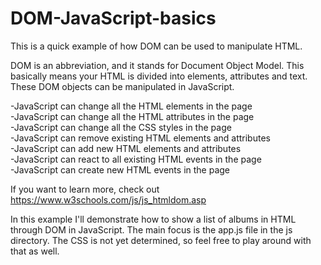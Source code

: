 # DOM-JavaScript-basics

This is a quick example of how DOM can be used to manipulate HTML.

DOM is an abbreviation, and it stands for Document Object Model. 
This basically means your HTML is divided into elements, attributes and text.
These DOM objects can be manipulated in JavaScript. 

-JavaScript can change all the HTML elements in the page  
-JavaScript can change all the HTML attributes in the page   
-JavaScript can change all the CSS styles in the page      
-JavaScript can remove existing HTML elements and attributes   
-JavaScript can add new HTML elements and attributes       
-JavaScript can react to all existing HTML events in the page     
-JavaScript can create new HTML events in the page

If you want to learn more, check out https://www.w3schools.com/js/js_htmldom.asp

In this example I'll demonstrate how to show a list of albums in HTML through 
DOM in JavaScript. The main focus is the app.js file in the js directory. The CSS is 
not yet determined, so feel free to play around with that as well.
